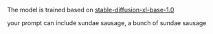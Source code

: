 The model is trained based on  [stable-diffusion-xl-base-1.0](https://huggingface.co/stabilityai/stable-diffusion-xl-base-1.0)

your prompt can include sundae sausage, a bunch of sundae sausage